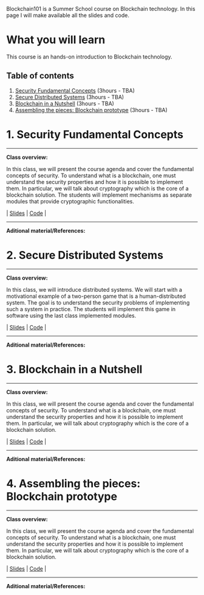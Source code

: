 Blockchain101 is a Summer School course on Blockchain technology.
In this page I will make available all the slides and code.

# What you will learn
This course is an hands-on introduction to Blockchain technology.

## Table of contents
1. [Security Fundamental Concepts](#intro) (3hours - TBA)
2. [Secure Distributed Systems](#distributed_systems) (3hours - TBA)
3. [Blockchain in a Nutshell](#blockchain) (3hours - TBA)
4. [Assembling the pieces: Blockchain prototype](#prototype) (3hours - TBA)



# 1. Security Fundamental Concepts <a name="intro"></a>
---
**Class overview:**

In this class, we will present the course agenda and cover the fundamental concepts of security.
To understand what is a blockchain, one must understand the security properties and how it is possible to implement them.
In particular, we will talk about cryptography which is the core of a blockchain solution.
The students will implement mechanisms as separate modules that provide cryptographic functionalities.


| [Slides](https://github.com/MiguelGarciaTH/Blockchain101/blob/master/slides/1_blockchain101_security_fundamental_concepts.pdf)      | [Code](https://github.com/MiguelGarciaTH/Blockchain101/blob/master/slides/1_blockchain101_security_fundamental_concepts.pdf)       |

---

**Aditional material/References:**



# 2. Secure Distributed Systems <a name="distributed_systems"></a>
---
**Class overview:**

In this class, we will introduce distributed systems.
We will start with a motivational example of a two-person game that is a human-distributed system.
The goal is to understand the security problems of implementing such a system in practice.
The students will implement this game in software using the last class implemented modules.



| [Slides](https://github.com/MiguelGarciaTH/Blockchain101/blob/master/slides/1_blockchain101_security_fundamental_concepts.pdf)      | [Code](https://github.com/MiguelGarciaTH/Blockchain101/blob/master/slides/1_blockchain101_security_fundamental_concepts.pdf)       |

---

**Aditional material/References:**


# 3. Blockchain in a Nutshell <a name="blockchain"></a>
---
**Class overview:**

In this class, we will present the course agenda and cover the fundamental concepts of security.
To understand what is a blockchain, one must understand the security properties and how it is possible to implement them.
In particular, we will talk about cryptography which is the core of a blockchain solution.



| [Slides](https://github.com/MiguelGarciaTH/Blockchain101/blob/master/slides/1_blockchain101_security_fundamental_concepts.pdf)      | [Code](https://github.com/MiguelGarciaTH/Blockchain101/blob/master/slides/1_blockchain101_security_fundamental_concepts.pdf)       |

---

**Aditional material/References:**


# 4. Assembling the pieces: Blockchain prototype <a name="prototype"></a>
---
**Class overview:**

In this class, we will present the course agenda and cover the fundamental concepts of security.
To understand what is a blockchain, one must understand the security properties and how it is possible to implement them.
In particular, we will talk about cryptography which is the core of a blockchain solution.



| [Slides](https://github.com/MiguelGarciaTH/Blockchain101/blob/master/slides/1_blockchain101_security_fundamental_concepts.pdf)      | [Code](https://github.com/MiguelGarciaTH/Blockchain101/blob/master/slides/1_blockchain101_security_fundamental_concepts.pdf)       |

---

**Aditional material/References:**
